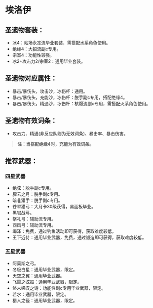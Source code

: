 # 埃洛伊

## 圣遗物套装：
- 冰4：站场永冻流毕业套装，需搭配水系角色使用。
- 绝缘4：大招流副c专用。
- 宗室4：功能性较强。
- 冰2+攻击力2/宗室2：通用毕业套装。

## 圣遗物对应属性：
- 暴击/暴伤头，攻击沙，冰伤杯：通用。
- 暴击/暴伤头，充能沙，冰伤杯：脱手副c专用，搭配绝缘4。
- 暴击/暴伤头，精通沙，冰伤杯：核爆流副c专用，需搭配火系角色使用。

## 圣遗物有效词条：
- 攻击力、精通(非反应队则为无效词条)、暴击率、暴击伤害。

> **注：当搭配绝缘4时，充能为有效词条。**


## 推荐武器：
### 四星武器
- 绝弦：脱手副c专用。
- 朦云之月：脱手副c专用。
- 暗巷猎手：脱手副c专用。
- 苍翠猎弓：大月卡30级获得，易面板毕业。
- 黑岩战弓。
- 祭礼弓：辅助流专用。
- 西风弓：辅助流专用。
- 竭泽：免费，通过钓鱼活动即可获得，获取难度较低。
- 王下近侍：通用毕业武器，免费，通过锻造即可获得，获取难度较低。

### 五星武器
- 阿莫斯之弓。
- 冬极白星：通用毕业武器，限定。
- 天空之翼：通用毕业武器。
- 飞雷之弦振：通用毕业武器，限定。
- 终末嗟叹之诗：功能性副c专用毕业武器，限定。
- 若水：通用毕业武器，限定。
- 猎人之径：通用毕业武器，限定。

